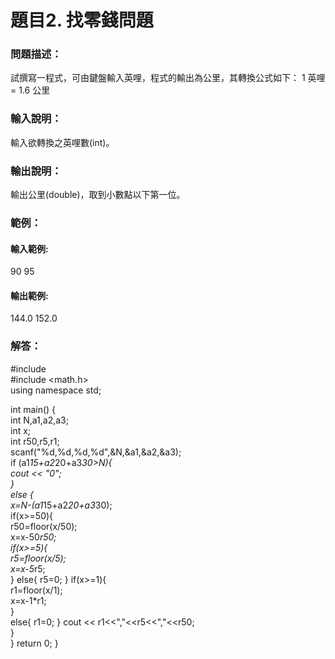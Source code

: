 # 題目2. 找零錢問題
### 問題描述：
試撰寫一程式，可由鍵盤輸入英哩，程式的輸出為公里，其轉換公式如下：
1 英哩= 1.6 公里

### 輸入說明：
輸入欲轉換之英哩數(int)。

### 輸出說明：
輸出公里(double)，取到小數點以下第一位。

### 範例：

#### 輸入範例:
90
95

#### 輸出範例:
144.0
152.0

### 解答：
#include <iostream>  
#include <math.h>  
using namespace std;  
  
int main() {  
  int N,a1,a2,a3;  
  int x;  
  int r50,r5,r1;  
  scanf("%d,%d,%d,%d",&N,&a1,&a2,&a3);  
  if (a1*15+a2*20+a3*30>N){  
    cout << "0";  
  }  
  else {  
    x=N-(a1*15+a2*20+a3*30);  
    if(x>=50){  
        r50=floor(x/50);  
        x=x-50*r50;  
      if(x>=5){  
        r5=floor(x/5);  
        x=x-5*r5;  
      } 
      else{ 
        r5=0; 
      } 
      if(x>=1){  
        r1=floor(x/1);  
        x=x-1*r1;  
      }  
      else{ 
        r1=0; 
      } 
      cout << r1<<","<<r5<<","<<r50;  
      }  
    } 
  return 0; 
}  
